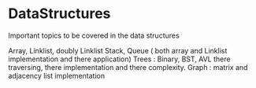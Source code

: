 # DataStructures

Important topics to be covered in the data structures

Array, Linklist, doubly Linklist
Stack, Queue ( both array and Linklist implementation and there application)
Trees : Binary, BST, AVL there traversing, there implementation and there complexity.
Graph : matrix and adjacency list implementation
